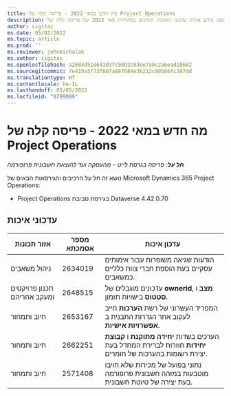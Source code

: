 ```yaml
---
title: מה חדש במאי 2022 - פריסה קלה של Project Operations
description: נושא זה מספק מידע אודות עדכוני האיכות הזמינים במהדורת מאי 2022 של פריסה קלה של Microsoft Dynamics 365 Project Operations.
author: sigitac
ms.date: 05/02/2022
ms.topic: article
ms.prod: ''
ms.reviewer: johnmichalak
ms.author: sigitac
ms.openlocfilehash: a2684d51e643d37c90d2c03ee7a0c2a6ead18682
ms.sourcegitcommit: 7e419a5f73f80fa887084e3b212c90586fc397dd
ms.translationtype: HT
ms.contentlocale: he-IL
ms.lasthandoff: 05/05/2022
ms.locfileid: "8709989"
---
```

# <a name="whats-new-may-2022---project-operations-lite-deployment"></a>מה חדש במאי 2022 - פריסה קלה של Project Operations

_**חל על**: פריסה בגרסת לייט – מהעסקה ועד להוצאת חשבונית פרופורמה_

נושא זה חל על הרכיבים והגירסאות הבאים של Microsoft Dynamics 365 Project Operations:

- Project Operations בגירסת סביבת Dataverse 4.42.0.70

## <a name="quality-updates"></a>עדכוני איכות

| אזור תכונות | מספר אסמכתא | עדכון איכות |
| --- | --- | --- |
| ניהול משאבים | 2634019 | הודעות שגיאה משופרות עבור אימותים עסקיים בעת הוספת חברי צוות כלליים כמשאבים. |
| ‏‫תכנון פרויקטים ומעקב אחריהם | 2648515 | עדכונים מוגבלים של **ownerid**, **מצב** ו **סטטוס** בישויות תזמון. |
| חיוב ותמחור | 2653167 | המפריד העשרוני של רשת **הערכות** חייב לעקוב אחר הגדרות התבנית ב **אפשרויות אישיות**. |
| חיוב ותמחור| 2662251 | הערכים בשדות **יחידה מתוקנת** ו **קבוצת יחידות** חוזרות לברירת המחדל בעת יצירת רשומות בהערכות של חומרים. |
| חיוב ותמחור| 2571408 | נתוני בפועל של מכירות שלא חויבו מוטבעות במזהה חשבונית פרופורמה בעת יצירה של טיוטת חשבונית. |
